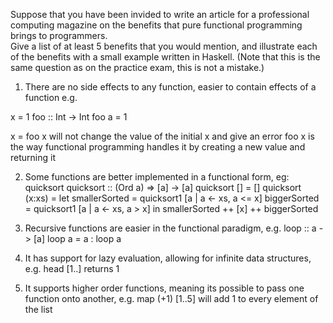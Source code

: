 

Suppose that you have been invided to write an article for a professional computing magazine on the benefits that pure functional programming brings to programmers.   
Give a list of at least 5 benefits that you would mention, and illustrate each of the benefits with a small example written in Haskell.
(Note that this is the same question as on the practice exam, this is not a mistake.)

1) There are no side effects to any function, easier to contain effects of a function e.g.

x = 1
foo :: Int -> Int
foo a = 1

x = foo x will not change the value of the initial x and give an error
foo x is the way functional programming handles it by creating a new value and returning it

2) Some functions are better implemented in a functional form, eg: quicksort
quicksort :: (Ord a) => [a] -> [a]
quicksort [] = []
quicksort (x:xs) = let smallerSorted = quicksort1 [a | a <- xs, a <= x]
biggerSorted = quicksort1 [a | a <- xs, a > x]
in smallerSorted ++ [x] ++ biggerSorted

3) Recursive functions are easier in the functional paradigm, e.g.
loop :: a -> [a]
loop a = a : loop a

4) It has support for lazy evaluation, allowing for infinite data structures, e.g.
head [1..] returns 1

5) It supports higher order functions, meaning its possible to pass one function onto another, e.g. map (+1) [1..5] will add 1 to every element of the list
